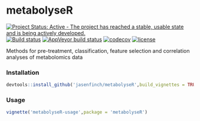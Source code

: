 # metabolyseR

[![Project Status: Active - The project has reached a stable, usable state and is being actively developed.](http://www.repostatus.org/badges/latest/active.svg)](http://www.repostatus.org/#active) 
[![Build status](https://travis-ci.org/jasenfinch/metabolyseR.svg?branch=master)](https://travis-ci.org/jasenfinch/metabolyseR) 
[![AppVeyor build status](https://ci.appveyor.com/api/projects/status/github/jasenfinch/metabolyseR?branch=master&svg=true)](https://ci.appveyor.com/project/jasenfinch/metabolyseR)
[![codecov](https://codecov.io/gh/jasenfinch/metabolyseR/branch/master/graph/badge.svg)](https://codecov.io/gh/jasenfinch/metabolyseR/branch/master) 
[![license](https://img.shields.io/badge/license-GNU%20GPL%20v3.0-blue.svg)](https://github.com/jasenfinch/metabolyseR/blob/master/DESCRIPTION) 

Methods for pre-treatment, classification, feature selection and correlation analyses of metabolomics data

### Installation

```r
devtools::install_github('jasenfinch/metabolyseR',build_vignettes = TRUE)
```

### Usage

```r
vignette('metabolyseR-usage',package = 'metabolyseR')
```
